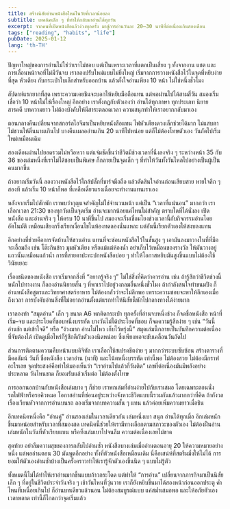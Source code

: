 ```yaml
---
title: สร้างนิสัยอ่านหนังสือใหม่ในวัยที่เวลาน้อยลง
subtitle: เทคนิคเล็ก ๆ ที่ทำให้กลับมาอ่านได้ทุกวัน
excerpt: จากคนที่เปิดหนังสือแล้วง่วงทุกครั้ง มาสู่การอ่านวันละ 20–30 นาทีที่ต่อเนื่องเกินสองเดือน
tags: ["reading", "habits", "life"]
pubDate: 2025-01-12
lang: 'th-TH'
---
```


ปัญหาใหญ่ของการอ่านไม่ใช่ว่าเราไม่ชอบ แต่เป็นเพราะเวลาที่แตกเป็นเสี่ยง ๆ ทั้งจากงาน แชต และการเลื่อนหน้าจอที่ไม่มีวันจบ เราลองปรับใหม่แบบไม่ยิ่งใหญ่ เริ่มจากการวางหนังสือไว้ในจุดที่หยิบง่ายที่สุด หัวเตียง กับกระเป๋าใบเล็กสำหรับออกบ้าน แล้วตั้งใจอ่านเพียง 10 หน้า ไม่ใช่หนึ่งชั่วโมง

สัปดาห์แรกยากที่สุด เพราะความเคยชินจะบอกให้หยิบมือถือแทน แต่พอผ่านไปได้สามสี่วัน สมองเริ่มเชื่อว่า 10 หน้าไม่ใช่เรื่องใหญ่ อีกอย่าง เราตั้งกฏกับตัวเองว่า อ่านได้ทุกภาษา ทุกประเภท นิยาย สารคดี บทความยาว ไม่ต้องบังคับให้มีสาระตลอดเวลา ความสนุกทำให้เราอยากกลับมาเอง

ตอนกลางคืนเปลี่ยนจากสกอร์ลไอจีมาเป็นหยิบหนังสือแทน ไฟหัวเตียงดวงเล็กช่วยได้มาก ไม่แสบตา ไม่ชวนให้ตื่นนานเกินไป บางคืนเผลออ่านเกิน 20 นาทีไปหน่อย แต่ก็ไม่ต้องโทษตัวเอง วันถัดไปเริ่มใหม่เหมือนเดิม

สองเดือนผ่านไปยอดรวมไม่หวือหวา แต่แจ่มชัดขึ้นว่าชีวิตมีช่วงเวลาที่นิ่งลงจริง ๆ ระหว่างหน้า 35 กับ 36 ของเล่มหนึ่งที่เราไม่ได้ชอบเป็นพิเศษ ก็กลายเป็นจุดเล็ก ๆ ที่ทำให้วันทั้งวันไหลไปอย่างเป็นผู้เป็นคนมากขึ้น

ถ้าอยากเริ่มวันนี้ ลองวางหนังสือไว้ใกล้ปลั๊กที่ชาร์จมือถือ แล้วตัดสินใจอ่านก่อนเสียบสาย หายใจลึก ๆ สองที แล้วเริ่ม 10 หน้าก็พอ ที่เหลือเดี๋ยวแรงเฉื่อยจะทำงานแทนเราเอง

หลังจากเริ่มไปสักพัก เราพบว่ากุญแจสำคัญไม่ใช่จำนวนหน้า แต่เป็น “เวลาที่แน่นอน” มากกว่า เราเลือกเวลา 21:30 ของทุกวันเป็นจุดเริ่ม อ่านจะมากน้อยแค่ไหนไม่สำคัญ ตราบใดที่ได้นั่งลง เปิดหนังสือ และอ่านจริง ๆ ให้ครบ 10 นาทีขึ้นไป สมองจะเริ่มเชื่อมโยงช่วงเวลานี้กับกิจกรรมอ่านโดยอัตโนมัติ เหมือนเสียงกริ่งเรียกเงื่อนไขในห้องทดลองนั่นแหละ แต่อันนี้เรียกตัวเองให้สงบลงแทน

อีกอย่างที่ช่วยคือการจัดบ้านให้ชวนอ่าน แทนที่จะซ่อนหนังสือไว้ในชั้นสูง ๆ เอามันลงมาวางในที่ที่มือจะเอื้อมถึง เช่น โต๊ะกินข้าว มุมหัวเตียง หรือแม้แต่ห้องน้ำ อย่าเก็บไว้เหมือนของรางวัล ให้มันวางอยู่แถวนั้นเหมือนแก้วน้ำ การที่สายตาปะทะปกหนังสือบ่อย ๆ ทำให้โอกาสหยิบมันสูงขึ้นแบบไม่ต้องใช้วินัยเยอะ

เรื่องชนิดของหนังสือ เราเริ่มจากสิ่งที่ “อยากรู้จริง ๆ” ไม่ใช่สิ่งที่คิดว่าควรอ่าน เช่น ถ้ารู้สึกว่าชีวิตช่วงนี้หนักไปทางงาน ก็ลองอ่านนิยายสั้น ๆ ที่พาเราไปอยู่วงกลมอื่นหนึ่งชั่วโมง ถ้ากำลังสนใจทำขนมปัง ก็อ่านหนังสือสูตรและวิทยาศาสตร์อาหาร ไม่ต้องกลัวว่าจะไม่ลึกพอ เพราะความชอบจะพาให้ลึกเองเมื่อถึงเวลา การบังคับอ่านสิ่งที่ไม่อยากอ่านตั้งแต่แรกทำให้นิสัยนี้หักไปกลางทางได้ง่ายมาก

เราลองทำ “สมุดอ่าน” เล็ก ๆ ขนาด A6 พกติดกระเป๋า ทุกครั้งที่อ่านจบหนึ่งช่วง ก็จดชื่อหนังสือ หน้าที่เริ่ม–จบ และประโยคที่ชอบหนึ่งบรรทัด บางวันไม่ได้ประโยคที่ชอบ ก็จดความรู้สึกง่าย ๆ เช่น “วันนี้อ่านช้า แต่เข้าใจดี” หรือ “ง่วงมาก อ่านไม่ไหว เก็บไว้พรุ่งนี้” สมุดเล่มนี้กลายเป็นบันทึกความต่อเนื่องที่จับต้องได้ เปิดดูเมื่อไหร่ก็รู้สึกดีกับตัวเองนิดหน่อย ซึ่งเพียงพอจะขับเคลื่อนวันถัดไป

ส่วนการติดตามความคืบหน้าแบบดิจิทัล เราเลือกใช้สเปรดชีตง่าย ๆ มากกว่าระบบซับซ้อน สร้างตารางที่มีคอลัมน์ วันที่ ชื่อหนังสือ เวลาอ่าน (นาที) และโน้ตหนึ่งบรรทัด เท่านี้พอ ไม่ต้องสวย ไม่ต้องมีกราฟอะไรเลย จุดประสงค์คือทำให้มองเห็นว่า “เราอ่านไปแล้วกี่วันติด” เลขที่ต่อเนื่องมันมีพลังอย่างประหลาด วันไหนขาด ก็ยอมรับแล้วเริ่มต่อ ไม่ต้องตั้งโทษ

การออกนอกบ้านกับหนังสือเล่มบาง ๆ ก็ช่วย เราพกเล่มที่อ่านง่ายไปกับเราเสมอ โดยเฉพาะตอนนั่งรถไฟฟ้าหรือรอคิวหมอ โอกาสอ่านที่ซ่อนอยู่ระหว่างจังหวะชีวิตแบบนี้รวมกันแล้วมากกว่าที่คิด ถ้ากังวลเรื่องเวียนหัวจากการอ่านบนรถ ลองเริ่มจากบทความสั้น ๆ แทน แล้วค่อยเพิ่มความยาวเมื่อชิน

อีกเทคนิคหนึ่งคือ “อ่านคู่” อ่านสองเล่มในเวลาเดียวกัน เล่มหนึ่งเบา สนุก อ่านได้ทุกเมื่อ อีกเล่มหนักขึ้นมาหน่อยสำหรับเวลาที่สมองสด เทคนิคนี้ช่วยให้เรามีทางเลือกตามสภาวะของตัวเอง ไม่ต้องฝืนอ่านเล่มหนักในวันที่หัวเรียบแบน หรือทิ้งเล่มเบาไปจนลืม ความต่อเนื่องเลยไม่ขาด

สุดท้าย อย่าลืมความสุขของการกลับไปอ่านซ้ำ หนังสือบางเล่มเมื่ออ่านตอนอายุ 20 ให้ความหมายอย่างหนึ่ง แต่พออ่านตอน 30 มันพูดอีกอย่าง ทั้งที่ตัวหนังสือเหมือนเดิม นี่คือเสน่ห์ที่สตรีมมิ่งให้ไม่ได้ การยอมให้ตัวเองอ่านซ้ำบ้างเป็นครั้งคราวทำให้เรารู้จักตัวเองขึ้นนิด ๆ แบบไม่รู้ตัว

ทั้งหมดนี้ไม่ได้ทำให้เราอ่านมากขึ้นแบบก้าวกระโดด แต่ทำให้ “การอ่าน” เปลี่ยนจากภารกิจมาเป็นนิสัยเล็ก ๆ ที่อยู่ในชีวิตประจำวันจริง ๆ เช้าวันไหนที่วุ่นวาย เราก็ยังหยิบขึ้นมาได้สองหน้าก่อนออกประตู ค่ำไหนที่เหนื่อยเกินไป ก็อ่านบทเดียวแล้วนอน ไม่ต้องสมบูรณ์แบบ แค่สม่ำเสมอพอ และให้อภัยตัวเองเวลาพลาด เท่านี้ก็ไกลกว่าจุดเริ่มแล้ว



